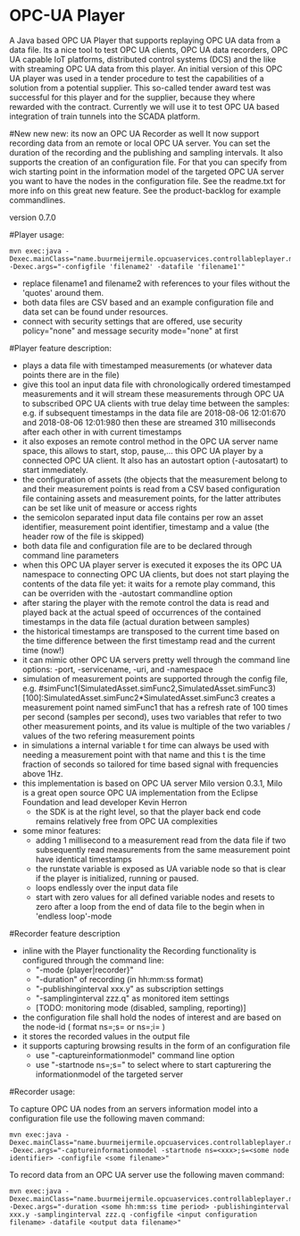 # OPC-UA Player
A Java based OPC UA Player that supports replaying OPC UA data from a data file.
Its a nice tool to test OPC UA clients, OPC UA data recorders, OPC UA capable IoT platforms, 
distributed control systems (DCS) and the like with streaming OPC UA data from this player. 
An initial version of this OPC UA player was used in a tender procedure to test the capabilities 
of a solution from a potential supplier. This so-called tender award test was successful for this 
player and for the supplier, because they where rewarded with the contract. Currently we will
use it to test OPC UA based integration of train tunnels into the SCADA platform.

#New new new: its now an OPC UA Recorder as well
It now support recording data from an remote or local OPC UA server. You can set the duration of 
the recording and the publishing and sampling intervals. It also supports the
creation of an configuration file. For that you can specify from wich starting point in 
the information model of the targeted OPC UA server you want to have the nodes in the
configuration file. See the readme.txt for more info on this great new feature.
See the product-backlog for example commandlines.

version 0.7.0

#Player usage: 
   
```
mvn exec:java -Dexec.mainClass="name.buurmeijermile.opcuaservices.controllableplayer.main.MainController" -Dexec.args="-configfile 'filename2' -datafile 'filename1'"
```
  - replace filename1 and filename2 with references to your files without the 'quotes' around them.
  - both data files are CSV based and an example configuration file and data set can be found under resources.
  - connect with security settings that are offered, use security policy="none" and message security mode="none" at first

#Player feature description:
- plays a data file with timestamped measurements (or whatever data points there are in the file) 
- give this tool an input data file with chronologically ordered timestamped measurements and 
  it will stream these measurements through OPC UA to subscribed OPC UA clients with 
  true delay time between the samples: e.g. if subsequent timestamps in the data file are 2018-08-06 12:01:670 
  and 2018-08-06 12:01:980 then these are streamed 310 milliseconds after each other in with current timestamps
- it also exposes an remote control method in the OPC UA server name space, this allows to start, 
  stop, pause,... this OPC UA player by a connected OPC UA client. It also has an autostart option (-autosatart)
  to start immediately.
- the configuration of assets (the objects that the measurement belong to and their measurement points 
  is read from a CSV based configuration file containing assets and measurement points, for the latter 
  attributes can be set like unit of measure or access rights
- the semicolon separated input data file contains per row an asset identifier, 
  measurement point identifier, timestamp and a value (the header row of the file is skipped)
- both data file and configuration file are to be declared through command line parameters
- when this OPC UA player server is executed it exposes the its OPC UA namespace to connecting OPC UA clients,
  but does not start playing the contents of the data file yet: it waits for a remote play command, this can be overriden
  with the -autostart commandline option
- after staring the player with the remote control the data is read and played back at the 
  actual speed of occurrences of the contained timestamps in the data file (actual duration between samples)
- the historical timestamps are transposed to the current time based on the time 
  difference between the first timestamp read and the current time (now!)
- it can mimic other OPC UA servers pretty well through the command line options:
  -port, -servicename, -uri, and -namespace
- simulation of measurement points are supported through the config file, e.g. 
  #simFunc1(SimulatedAsset.simFunc2,SimulatedAsset.simFunc3)[100]:SimulatedAsset.simFunc2*SimulatedAsset.simFunc3
  creates a measurement point named simFunc1 that has a refresh rate of 100 times per second (samples per second), 
  uses two variables that refer to two other measurement points, and its value is multiple of 
  the two variables / values of the two refering measurement points
- in simulations a internal variable t for time can always be used with needing a measurement point with that name 
  and this t is the time fraction of seconds so tailored for time based signal with frequencies above 1Hz.
- this implementation is based on OPC UA server Milo version 0.3.1, Milo is a great 
  open source OPC UA implementation from the Eclipse Foundation and lead developer Kevin Herron
    - the SDK is at the right level, so that the player back end code remains 
      relatively free from OPC UA complexities
- some minor features:
    - adding 1 millisecond to a measurement read from the data file if two subsequently 
      read measurements from the same measurement point have identical timestamps
    - the runstate variable is exposed as UA variable node so that is clear if the player is initialized, running or paused.
    - loops endlessly over the input data file
    - start with zero values for all defined variable nodes and resets to zero after a loop from 
      the end of data file to the begin when in 'endless loop'-mode

#Recorder feature description

- inline with the Player functionality the Recording functionality is configured through the command line:
  - "-mode {player|recorder}"
  - "-duration" of recording (in hh:mm:ss format)
  - "-publishinginterval xxx.y" as subscription settings 
  - "-samplinginterval zzz.q" as monitored item settings 
  - [TODO: monitoring mode (disabled, sampling, reporting)]
- the configuration file shall hold the nodes of interest and are based on the node-id 
    ( format ns=<some namespace of the node>;s=<some string based identifier> or
      ns=<some namespace of the node>;i=<some integer based identifier> )
- it stores the recorded values in the output file
- it supports capturing browsing results in the form of an configuration file
  - use "-captureinformationmodel" command line option
  - use "-startnode ns=<some namespace of the node>;s=<some string based identifier>" to select where to
    start capturering the informationmodel of the targeted server

#Recorder usage:

To capture OPC UA nodes from an servers information model into a configuration file use the following maven command:

```
mvn exec:java -Dexec.mainClass="name.buurmeijermile.opcuaservices.controllableplayer.main.MainController" -Dexec.args="-captureinformationmodel -startnode ns=<xxx>;s=<some node identifier> -configfile <some filename>"
```

To record data from an OPC UA server use the following maven command:

```
mvn exec:java -Dexec.mainClass="name.buurmeijermile.opcuaservices.controllableplayer.main.MainController" -Dexec.args="-duration <some hh:mm:ss time period> -publishinginterval xxx.y -samplinginterval zzz.q -configfile <input configuration filename> -datafile <output data filename>"
```